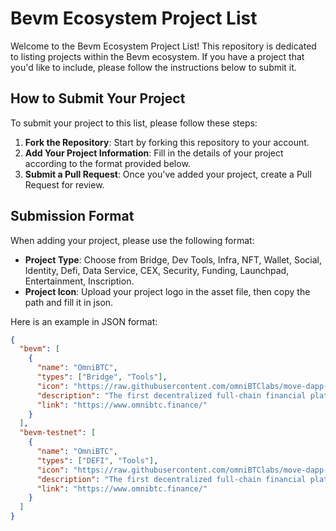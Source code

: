# Bevm Ecosystem Project List

Welcome to the Bevm Ecosystem Project List! This repository is dedicated to listing projects within the Bevm ecosystem. If you have a project that you'd like to include, please follow the instructions below to submit it.

## How to Submit Your Project

To submit your project to this list, please follow these steps:

1. **Fork the Repository**: Start by forking this repository to your account.
2. **Add Your Project Information**: Fill in the details of your project according to the format provided below.
3. **Submit a Pull Request**: Once you've added your project, create a Pull Request for review.

## Submission Format

When adding your project, please use the following format:

- **Project Type**: Choose from Bridge, Dev Tools, Infra, NFT, Wallet, Social, Identity, Defi, Data Service, CEX, Security, Funding, Launchpad, Entertainment, Inscription.
- **Project Icon**: Upload your project logo in the asset file, then copy the path and fill it in json.

Here is an example in JSON format:

```json
{
  "bevm": [
    {
      "name": "OmniBTC",
      "types": ["Bridge", "Tools"],
      "icon": "https://raw.githubusercontent.com/omniBTClabs/move-dapp-list/main/assets/OmniBTC.png",
      "description": "The first decentralized full-chain financial platform.",
      "link": "https://www.omnibtc.finance/"
    }
  ],
  "bevm-testnet": [
    {
      "name": "OmniBTC",
      "types": ["DEFI", "Tools"],
      "icon": "https://raw.githubusercontent.com/omniBTClabs/move-dapp-list/main/assets/OmniBTC.png",
      "description": "The first decentralized full-chain financial platform.",
      "link": "https://www.omnibtc.finance/"
    }
  ]
}

